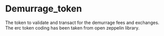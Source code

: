 # Demurrage_token
The token to validate and transact for the demurrage fees and exchanges.
The erc token coding has been taken from open zeppelin library.
